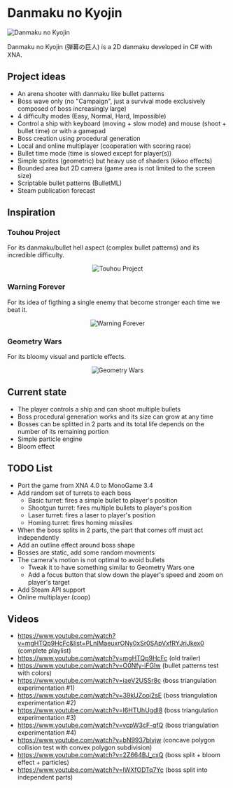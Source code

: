# Danmaku no Kyojin

![Danmaku no Kyojin](http://danmakunokyojin.free.fr/images/screen.jpg)

Danmaku no Kyojin (弾幕の巨人) is a 2D danmaku developed in C# with XNA.

## Project ideas

* An arena shooter with danmaku like bullet patterns 
* Boss wave only (no "Campaign", just a survival mode exclusively composed of boss increasingly large)
* 4 difficulty modes (Easy, Normal, Hard, Impossible)
* Control a ship with keyboard (moving + slow mode) and mouse (shoot + bullet time) or with a gamepad
* Boss creation using procedural generation
* Local and online multiplayer (cooperation with scoring race)
* Bullet time mode (time is slowed except for player(s))
* Simple sprites (geometric) but heavy use of shaders (kikoo effects)
* Bounded area but 2D camera (game area is not limited to the screen size)
* Scriptable bullet patterns (BulletML)
* Steam publication forecast

## Inspiration

### Touhou Project

For its danmaku/bullet hell aspect (complex bullet patterns) and its incredible difficulty.

<p align="center">
  <img src="https://dl.dropboxusercontent.com/u/63123790/screenshots/Danmaku-no-Kyojin/touhou.jpg" alt="Touhou Project" />
</p>

### Warning Forever

For its idea of figthing a single enemy that become stronger each time we beat it.

<p align="center">
  <img src="https://dl.dropboxusercontent.com/u/63123790/screenshots/Danmaku-no-Kyojin/warning_forever.jpg" alt="Warning Forever" />
</p>

### Geometry Wars

For its bloomy visual and particle effects.

<p align="center">
  <img src="https://dl.dropboxusercontent.com/u/63123790/screenshots/Danmaku-no-Kyojin/geometry_wars.jpg" alt="Geometry Wars" />
</p>

## Current state

* The player controls a ship and can shoot multiple bullets
* Boss procedural generation works and its size can grow at any time
* Bosses can be splitted in 2 parts and its total life depends on the number of its remaining portion
* Simple particle engine
* Bloom effect

## TODO List

* Port the game from XNA 4.0 to MonoGame 3.4
* Add random set of turrets to each boss
    * Basic turret: fires a simple bullet to player's position
    * Shootgun turret: fires multiple bullets to player's position
    * Laser turret: fires a laser to player's position
    * Homing turret: fires homing missiles 
* When the boss splits in 2 parts, the part that comes off must act independently
* Add an outline effect around boss shape
* Bosses are static, add some random movments
* The camera's motion is not optimal to avoid bullets
    * Tweak it to have something similar to Geometry Wars one
    * Add a focus button that slow down the player's speed and zoom on player's target
* Add Steam API support
* Online multiplayer (coop)

## Videos 

* https://www.youtube.com/watch?v=mgHTQp9HcFc&list=PLnlMaeuxrONy0xSr0SApVxfRYJriJkex0 (complete playlist)
* https://www.youtube.com/watch?v=mgHTQp9HcFc (old trailer)
* https://www.youtube.com/watch?v=O0Nfy-iFGIw (bullet patterns test with colors)
* https://www.youtube.com/watch?v=iaeV2USSr8c (boss triangulation experimentation #1)
* https://www.youtube.com/watch?v=39kUZooj2sE (boss triangulation experimentation #2)
* https://www.youtube.com/watch?v=I6HTUhUgdI8 (boss triangulation experimentation #3)
* https://www.youtube.com/watch?v=vcpW3cF-qfQ (boss triangulation experimentation #4)
* https://www.youtube.com/watch?v=bN9937blvjw (concave polygon collision test with convex polygon subdivision)
* https://www.youtube.com/watch?v=2Z664BJ_cxQ (boss split + bloom effect + particles)
* https://www.youtube.com/watch?v=lWXfODTq7Yc (boss split into independent parts)

